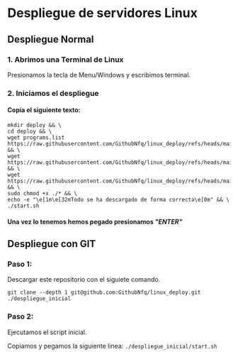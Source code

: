# Despliegue de servidores Linux

## Despliegue Normal
### 1. Abrimos una Terminal de Linux
Presionamos la tecla de Menu/Windows y escribimos terminal.
### 2. Iniciamos el despliegue
#### Copia el siguiente texto:
~~~
mkdir deploy && \
cd deploy && \
wget programs.list https://raw.githubusercontent.com/GithubNfq/linux_deploy/refs/heads/main/programs.list && \
wget https://raw.githubusercontent.com/GithubNfq/linux_deploy/refs/heads/main/start.sh && \
wget https://raw.githubusercontent.com/GithubNfq/linux_deploy/refs/heads/main/tools.sh && \
sudo chmod +x ./* && \
echo -e "\e[1m\e[32mTodo se ha descargado de forma correcta\e[0m" && \
./start.sh

~~~
#### Una vez lo tenemos hemos pegado presionamos ***\"ENTER\"***








## Despliegue con GIT
### Paso 1:
Descargar este repositorio con el siguiete comando.

`git clone --depth 1 git@github.com:GithubNfq/linux_deploy.git ./despliegue_inicial`

### Paso 2:
Ejecutamos el script inicial.

Copiamos y pegamos la siguiente linea: `./despliegue_inicial/start.sh`
